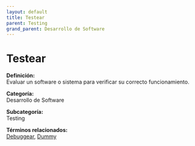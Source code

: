 ```yaml
---
layout: default
title: Testear
parent: Testing
grand_parent: Desarrollo de Software
---
```


# Testear

**Definición:**  
Evaluar un software o sistema para verificar su correcto funcionamiento.

**Categoría:**  
Desarrollo de Software  

**Subcategoría:**  
Testing

**Términos relacionados:**  
[Debuggear](https://maleniski.github.io/diccionario-angl-tec-mx/docs/desarrollo-de-software/testing/debuggear.html), [Dummy](https://maleniski.github.io/diccionario-angl-tec-mx/docs/desarrollo-de-software/testing/dummy.html)
